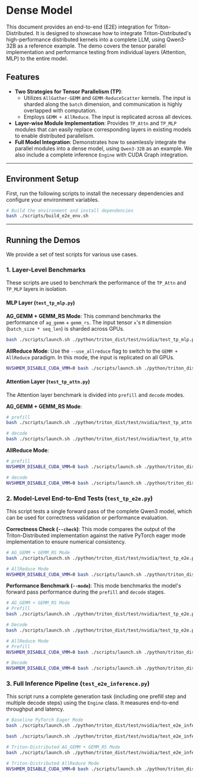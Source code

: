 # Dense Model

This document provides an end-to-end (E2E) integration for Triton-Distributed. It is designed to showcase how to integrate Triton-Distributed's high-performance distributed kernels into a complete LLM, using Qwen3-32B as a reference example. The demo covers the tensor parallel implementation and performance testing from individual layers (Attention, MLP) to the entire model.

## Features

  * **Two Strategies for Tensor Parallelism (TP)**:
      * Utilizes `AllGather-GEMM` and `GEMM-ReduceScatter` kernels. The input is sharded along the `batch` dimension, and communication is highly overlapped with computation.
      * Employs `GEMM + AllReduce`. The input is replicated across all devices.
  * **Layer-wise Module Implementation**: Provides `TP_Attn` and `TP_MLP` modules that can easily replace corresponding layers in existing models to enable distributed parallelism.
  * **Full Model Integration**: Demonstrates how to seamlessly integrate the parallel modules into a dense model, using `Qwen3-32B` as an example. We also include a complete inference `Engine` with CUDA Graph integration.

-----

## Environment Setup

First, run the following scripts to install the necessary dependencies and configure your environment variables.

```bash
# Build the environment and install dependencies
bash ./scripts/build_e2e_env.sh
```

-----

## Running the Demos

We provide a set of test scripts for various use cases.

### 1\. Layer-Level Benchmarks

These scripts are used to benchmark the performance of the `TP_Attn` and `TP_MLP` layers in isolation.

#### MLP Layer (`test_tp_mlp.py`)

**AG_GEMM + GEMM_RS Mode**:
This command benchmarks the performance of `ag_gemm` + `gemm_rs`. The input tensor `x`'s `M` dimension (`batch_size * seq_len`) is sharded across GPUs.

```bash
bash ./scripts/launch.sh ./python/triton_dist/test/nvidia/test_tp_mlp.py --M 4096 --model Qwen/Qwen3-32B
```

**AllReduce Mode**:
Use the `--use_allreduce` flag to switch to the `GEMM + AllReduce` paradigm. In this mode, the input is replicated on all GPUs.

```bash
NVSHMEM_DISABLE_CUDA_VMM=0 bash ./scripts/launch.sh ./python/triton_dist/test/nvidia/test_tp_mlp.py --M 128 --model Qwen/Qwen3-32B --use_allreduce --allreduce_method two_shot_multimem
```

#### Attention Layer (`test_tp_attn.py`)

The Attention layer benchmark is divided into `prefill` and `decode` modes.

**AG_GEMM + GEMM_RS Mode**:

```bash
# prefill
bash ./scripts/launch.sh ./python/triton_dist/test/nvidia/test_tp_attn.py --bsz 32 --seq_len 128 --model Qwen/Qwen3-32B --mode prefill

# decode
bash ./scripts/launch.sh ./python/triton_dist/test/nvidia/test_tp_attn.py --bsz 4096 --seq_len 128 --model Qwen/Qwen3-32B --mode decode
```

**AllReduce Mode**:

```bash
# prefill
NVSHMEM_DISABLE_CUDA_VMM=0 bash ./scripts/launch.sh ./python/triton_dist/test/nvidia/test_tp_attn.py --bsz 1 --seq_len 128 --model Qwen/Qwen3-32B --mode prefill --use_allreduce --allreduce_method two_shot_multimem

# decode
NVSHMEM_DISABLE_CUDA_VMM=0 bash ./scripts/launch.sh ./python/triton_dist/test/nvidia/test_tp_attn.py --bsz 128 --seq_len 128 --model Qwen/Qwen3-32B --mode decode --use_allreduce --allreduce_method two_shot_multimem
```

### 2\. Model-Level End-to-End Tests (`test_tp_e2e.py`)

This script tests a single forward pass of the complete Qwen3 model, which can be used for correctness validation or performance evaluation.

**Correctness Check (`--check`)**:
This mode compares the output of the Triton-Distributed implementation against the native PyTorch eager mode implementation to ensure numerical consistency.

```bash
# AG_GEMM + GEMM_RS Mode
bash ./scripts/launch.sh ./python/triton_dist/test/nvidia/test_tp_e2e.py --bsz 8 --seq_len 256 --model Qwen/Qwen3-32B --check

# AllReduce Mode
NVSHMEM_DISABLE_CUDA_VMM=0 bash ./scripts/launch.sh ./python/triton_dist/test/nvidia/test_tp_e2e.py --bsz 8 --seq_len 128 --model Qwen/Qwen3-32B --check --use_allreduce --allreduce_method two_shot_multimem
```

**Performance Benchmark (`--mode`)**:
This mode benchmarks the model's forward pass performance during the `prefill` and `decode` stages.

```bash
# AG_GEMM + GEMM_RS Mode
# Prefill
bash ./scripts/launch.sh ./python/triton_dist/test/nvidia/test_tp_e2e.py --bsz 32 --seq_len 128 --model Qwen/Qwen3-32B --mode prefill

# Decode
bash ./scripts/launch.sh ./python/triton_dist/test/nvidia/test_tp_e2e.py --bsz 4096 --seq_len 128 --model Qwen/Qwen3-32B --mode decode

# AllReduce Mode
# Prefill
NVSHMEM_DISABLE_CUDA_VMM=0 bash ./scripts/launch.sh ./python/triton_dist/test/nvidia/test_tp_e2e.py --bsz 1 --seq_len 128 --model Qwen/Qwen3-32B --mode prefill --use_allreduce --allreduce_method two_shot_multimem

# Decode
NVSHMEM_DISABLE_CUDA_VMM=0 bash ./scripts/launch.sh ./python/triton_dist/test/nvidia/test_tp_e2e.py --bsz 128 --seq_len 128 --model Qwen/Qwen3-32B --mode decode --use_allreduce --allreduce_method two_shot_multimem
```


### 3\. Full Inference Pipeline (`test_e2e_inference.py`)

This script runs a complete generation task (including one prefill step and multiple decode steps) using the `Engine` class. It measures end-to-end throughput and latency.
```bash
# Baseline PyTorch Eager Mode
bash ./scripts/launch.sh ./python/triton_dist/test/nvidia/test_e2e_inference.py --bsz 4096 --gen_len 128 --max_length 150

bash ./scripts/launch.sh ./python/triton_dist/test/nvidia/test_e2e_inference.py --bsz 128 --gen_len 128 --max_length 150

# Triton-Distributed AG_GEMM + GEMM_RS Mode
bash ./scripts/launch.sh ./python/triton_dist/test/nvidia/test_e2e_inference.py --bsz 4096 --gen_len 128 --max_length 150 --triton_dist

# Triton-Distributed AllReduce Mode
NVSHMEM_DISABLE_CUDA_VMM=0 bash ./scripts/launch.sh ./python/triton_dist/test/nvidia/test_e2e_inference.py --bsz 128 --gen_len 128 --max_length 150 --triton_dist_AR
```